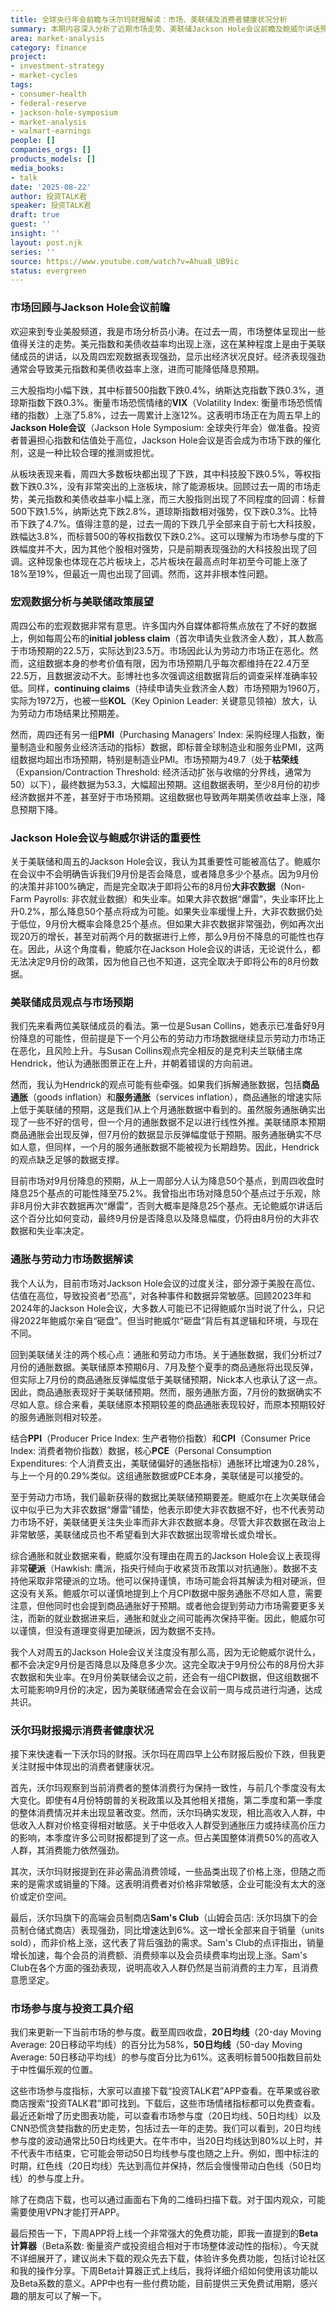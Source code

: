 ```yaml
---
title: 全球央行年会前瞻与沃尔玛财报解读：市场、美联储及消费者健康状况分析
summary: 本期内容深入分析了近期市场走势、美联储Jackson Hole会议前瞻及鲍威尔讲话预期，并结合沃尔玛财报探讨了当前消费者的健康状况，特别是不同收入群体的消费行为。
area: market-analysis
category: finance
project:
- investment-strategy
- market-cycles
tags:
- consumer-health
- federal-reserve
- jackson-hole-symposium
- market-analysis
- walmart-earnings
people: []
companies_orgs: []
products_models: []
media_books:
- talk
date: '2025-08-22'
author: 投资TALK君
speaker: 投资TALK君
draft: true
guest: ''
insight: ''
layout: post.njk
series: ''
source: https://www.youtube.com/watch?v=Ahua8_UB9ic
status: evergreen
---
```

### 市场回顾与Jackson Hole会议前瞻

欢迎来到专业美股频道，我是市场分析员小涛。在过去一周，市场整体呈现出一些值得关注的走势。美元指数和美债收益率均出现上涨，这在某种程度上是由于美联储成员的讲话，以及周四宏观数据表现强劲，显示出经济状况良好。经济表现强劲通常会导致美元指数和美债收益率上涨，进而可能降低降息预期。

三大股指均小幅下跌，其中标普500指数下跌0.4%，纳斯达克指数下跌0.3%，道琼斯指数下跌0.3%。衡量市场恐慌情绪的**VIX**（Volatility Index: 衡量市场恐慌情绪的指数）上涨了5.8%，过去一周累计上涨12%。这表明市场正在为周五早上的**Jackson Hole会议**（Jackson Hole Symposium: 全球央行年会）做准备。投资者普遍担心指数和估值处于高位，Jackson Hole会议是否会成为市场下跌的催化剂，这是一种比较合理的推测或担忧。

从板块表现来看，周四大多数板块都出现了下跌，其中科技股下跌0.5%，等权指数下跌0.3%，没有非常突出的上涨板块，除了能源板块。回顾过去一周的市场走势，美元指数和美债收益率小幅上涨，而三大股指则出现了不同程度的回调：标普500下跌1.5%，纳斯达克下跌2.8%，道琼斯指数相对强势，仅下跌0.3%。比特币下跌了4.7%。值得注意的是，过去一周的下跌几乎全部来自于前七大科技股，跌幅达3.8%，而标普500的等权指数仅下跌0.2%。这可以理解为市场参与度的下跌幅度并不大，因为其他个股相对强势，只是前期表现强劲的大科技股出现了回调。这种现象也体现在芯片板块上，芯片板块在最高点时年初至今可能上涨了18%至19%，但最近一周也出现了回调。然而，这并非根本性问题。

### 宏观数据分析与美联储政策展望

周四公布的宏观数据非常有意思。许多国内外自媒体都将焦点放在了不好的数据上，例如每周公布的**initial jobless claim**（首次申请失业救济金人数），其人数高于市场预期的22.5万，实际达到23.5万。市场因此认为劳动力市场正在恶化。然而，这组数据本身的参考价值有限，因为市场预期几乎每次都维持在22.4万至22.5万，且数据波动不大。彭博社也多次强调这组数据背后的调查采样准确率较低。同样，**continuing claims**（持续申请失业救济金人数）市场预期为1960万，实际为1972万，也被一些**KOL**（Key Opinion Leader: 关键意见领袖）放大，认为劳动力市场结果比预期差。

然而，周四还有另一组**PMI**（Purchasing Managers' Index: 采购经理人指数，衡量制造业和服务业经济活动的指标）数据，即标普全球制造业和服务业PMI，这两组数据均超出市场预期，特别是制造业PMI。市场预期为49.7（处于**枯荣线**（Expansion/Contraction Threshold: 经济活动扩张与收缩的分界线，通常为50）以下），最终数据为53.3，大幅超出预期。这组数据表明，至少8月份的初步经济数据并不差，甚至好于市场预期。这组数据也导致两年期美债收益率上涨，降息预期下降。

### Jackson Hole会议与鲍威尔讲话的重要性

关于美联储和周五的Jackson Hole会议，我认为其重要性可能被高估了。鲍威尔在会议中不会明确告诉我们9月份是否会降息，或者降息多少个基点。因为9月份的决策并非100%确定，而是完全取决于即将公布的8月份**大非农数据**（Non-Farm Payrolls: 非农就业数据）和失业率。如果大非农数据“爆雷”，失业率环比上升0.2%，那么降息50个基点将成为可能。如果失业率缓慢上升，大非农数据仍处于低位，9月份大概率会降息25个基点。但如果大非农数据非常强劲，例如再次出现20万的增长，甚至对前两个月的数据进行上修，那么9月份不降息的可能性也存在。因此，从这个角度看，鲍威尔在Jackson Hole会议的讲话，无论说什么，都无法决定9月份的政策，因为他自己也不知道，这完全取决于即将公布的8月份数据。

### 美联储成员观点与市场预期

我们先来看两位美联储成员的看法。第一位是Susan Collins，她表示已准备好9月份降息的可能性，但前提是下一个月公布的劳动力市场数据继续显示劳动力市场正在恶化，且风险上升。与Susan Collins观点完全相反的是克利夫兰联储主席Hendrick，他认为通胀图景正在上升，并朝着错误的方向前进。

然而，我认为Hendrick的观点可能有些牵强。如果我们拆解通胀数据，包括**商品通胀**（goods inflation）和**服务通胀**（services inflation），商品通胀的增速实际上低于美联储的预期，这是我们从上个月通胀数据中看到的。虽然服务通胀确实出现了一些不好的信号，但一个月的通胀数据不足以进行线性外推。美联储原本预期商品通胀会出现反弹，但7月份的数据显示反弹幅度低于预期。服务通胀确实不尽如人意，但同样，一个月的服务通胀数据不能被视为长期趋势。因此，Hendrick的观点缺乏足够的数据支撑。

目前市场对9月份降息的预期，从上一周部分人认为降息50个基点，到周四收盘时降息25个基点的可能性降至75.2%。我曾指出市场对降息50个基点过于乐观，除非8月份大非农数据再次“爆雷”，否则大概率是降息25个基点。无论鲍威尔讲话后这个百分比如何变动，最终9月份是否降息以及降息幅度，仍将由8月份的大非农数据和失业率决定。

### 通胀与劳动力市场数据解读

我个人认为，目前市场对Jackson Hole会议的过度关注，部分源于美股在高位、估值在高位，导致投资者“恐高”，对各种事件和数据异常敏感。回顾2023年和2024年的Jackson Hole会议，大多数人可能已不记得鲍威尔当时说了什么，只记得2022年鲍威尔亲自“砸盘”。但当时鲍威尔“砸盘”背后有其逻辑和环境，与现在不同。

回到美联储关注的两个核心点：通胀和劳动力市场。关于通胀数据，我们分析过7月份的通胀数据。美联储原本预期6月、7月及整个夏季的商品通胀将出现反弹，但实际上7月份的商品通胀反弹幅度低于美联储预期，Nick本人也承认了这一点。因此，商品通胀表现好于美联储预期。然而，服务通胀方面，7月份的数据确实不尽如人意。综合来看，美联储原本预期较差的商品通胀表现较好，而原本预期较好的服务通胀则相对较差。

结合**PPI**（Producer Price Index: 生产者物价指数）和**CPI**（Consumer Price Index: 消费者物价指数）数据，核心**PCE**（Personal Consumption Expenditures: 个人消费支出，美联储偏好的通胀指标）通胀环比增速为0.28%，与上一个月的0.29%类似。这组通胀数据或PCE本身，美联储是可以接受的。

至于劳动力市场，我们最新获得的数据比美联储预期要差。鲍威尔在上次美联储会议中似乎已为大非农数据“爆雷”铺垫，他表示即使大非农数据不好，也不代表劳动力市场不好，美联储更关注失业率而非大非农数据本身。尽管大非农数据在政治上非常敏感，美联储成员也不希望看到大非农数据出现零增长或负增长。

综合通胀和就业数据来看，鲍威尔没有理由在周五的Jackson Hole会议上表现得非常**硬派**（Hawkish: 鹰派，指央行倾向于收紧货币政策以对抗通胀）。数据不支持他采取非常硬派的立场。他可以保持谨慎，市场可能会将其解读为相对硬派，但这没有关系。鲍威尔可以谨慎地提到上个月CPI数据中服务通胀不尽如人意，需要注意，但他同时也会提到商品通胀好于预期。或者他会提到劳动力市场需要更多关注，而新的就业数据进来后，通胀和就业之间可能再次保持平衡。因此，鲍威尔可以谨慎，但没有道理变得更加硬派，因为数据不支持。

我个人对周五的Jackson Hole会议关注度没有那么高，因为无论鲍威尔说什么，都不会决定9月份是否降息以及降息多少次。这完全取决于9月份公布的8月份大非农数据和失业率。在9月份美联储会议之前，还会有一组CPI数据，但这组数据不太可能影响9月份的决定，因为美联储通常会在会议前一周与成员进行沟通，达成共识。

### 沃尔玛财报揭示消费者健康状况

接下来快速看一下沃尔玛的财报。沃尔玛在周四早上公布财报后股价下跌，但我更关注财报中体现出的消费者健康状况。

首先，沃尔玛观察到当前消费者的整体消费行为保持一致性，与前几个季度没有太大变化。即使有4月份特朗普的关税政策以及其他相关措施，第二季度和第一季度的整体消费情况并未出现显著改变。然而，沃尔玛确实发现，相比高收入人群，中低收入人群对价格变得相对敏感。关于中低收入人群受到通胀压力或持续高价压力的影响，本季度许多公司财报都提到了这一点。但占美国整体消费50%的高收入人群，其消费能力依然强劲。

其次，沃尔玛财报提到在非必需品消费领域，一些品类出现了价格上涨，但随之而来的是需求或销量的下降。这表明消费者对价格非常敏感，企业可能没有太大的涨价或定价空间。

最后，沃尔玛旗下的高端会员制商店**Sam's Club**（山姆会员店: 沃尔玛旗下的会员制仓储式商店）表现强劲，同比增速达到6%。这一增长全部来自于销量（units sold），而非价格上涨，这代表了背后强劲的需求。Sam's Club的点评指出，销量增长加速，每个会员的消费额、消费频率以及会员续费率均出现上涨。Sam's Club在各个方面的强劲表现，说明高收入人群仍然是当前消费的主力军，且消费意愿坚定。

### 市场参与度与投资工具介绍

我们来更新一下当前市场的参与度。截至周四收盘，**20日均线**（20-day Moving Average: 20日移动平均线）的百分比为58%，**50日均线**（50-day Moving Average: 50日移动平均线）的参与度百分比为61%。这表明标普500指数目前处于中性偏乐观的位置。

这些市场参与度指标，大家可以直接下载“投资TALK君”APP查看。在苹果或谷歌商店搜索“投资TALK君”即可找到。下载后，这些市场情绪指标都可以免费查看。最近还新增了历史图表功能，可以查看市场参与度（20日均线、50日均线）以及CNN恐慌贪婪指数的历史走势，包括过去一年的走势。我们可以看到，20日均线参与度的波动通常比50日均线更大。在牛市中，当20日均线达到80%以上时，并不代表牛市结束，它可能会带动50日均线参与度也随之上升。例如，图中标注的时期，红色线（20日均线）先达到高位并保持，然后会慢慢带动白色线（50日均线）的参与度上升。

除了在商店下载，也可以通过画面右下角的二维码扫描下载。对于国内观众，可能需要使用VPN才能打开APP。

最后预告一下，下周APP将上线一个非常强大的免费功能，即我一直提到的**Beta计算器**（Beta系数: 衡量资产或投资组合相对于市场整体波动性的指标）。今天就不详细展开了，建议尚未下载的观众先去下载，体验许多免费功能，包括讨论社区和我的操作分享。下周Beta计算器正式上线后，我将详细介绍如何使用该功能以及Beta系数的意义。APP中也有一些付费功能，目前提供三天免费试用期，感兴趣的朋友可以了解一下。